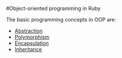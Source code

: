 #Object-oriented programming in Ruby

The basic programming concepts in OOP are:

+	[Abstraction](http://goo.gl/HKAuK)
+	[Polymorphism](http://goo.gl/9rvKU)
+	[Encapsulation](http://goo.gl/26cc0)
+	[Inheritance](http://goo.gl/knSN5)
